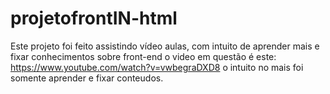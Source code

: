# projetofrontIN-html
Este projeto foi feito assistindo vídeo aulas, com intuito de aprender mais e fixar conhecimentos sobre front-end
o video em questão é este: https://www.youtube.com/watch?v=vwbegraDXD8
o intuito no mais foi somente aprender e fixar conteudos.
